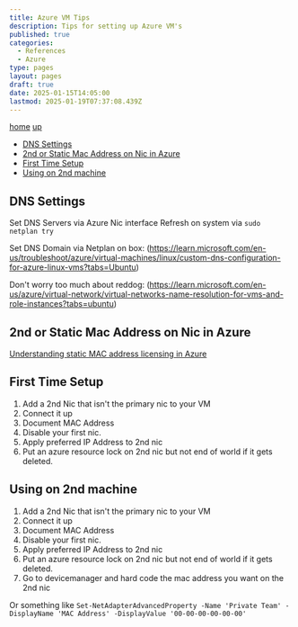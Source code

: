 ```yaml
---
title: Azure VM Tips
description: Tips for setting up Azure VM's
published: true
categories:
  - References
  - Azure
type: pages
layout: pages
draft: true
date: 2025-01-15T14:05:00
lastmod: 2025-01-19T07:37:08.439Z
---
```


[home](/) [up](./)

* [DNS Settings](#dns-settings)
* [2nd or Static Mac Address on Nic in Azure](#2nd-or-static-mac-address-on-nic-in-azure)
* [First Time Setup](#first-time-setup)
* [Using on 2nd machine](#using-on-2nd-machine)

## DNS Settings

Set DNS Servers via Azure Nic interface
Refresh on system via `sudo netplan try`

Set DNS Domain via Netplan on box: (<https://learn.microsoft.com/en-us/troubleshoot/azure/virtual-machines/linux/custom-dns-configuration-for-azure-linux-vms?tabs=Ubuntu>)

Don't worry too much about reddog: (<https://learn.microsoft.com/en-us/azure/virtual-network/virtual-networks-name-resolution-for-vms-and-role-instances?tabs=ubuntu>)

## 2nd or Static Mac Address on Nic in Azure

[Understanding static MAC address licensing in Azure](https://techcommunity.microsoft.com/blog/itopstalkblog/understanding-static-mac-address-licensing-in-azure/1386187)

## First Time Setup

1. Add a 2nd Nic that isn't the primary nic to your VM
2. Connect it up
3. Document MAC Address
4. Disable your first nic.
5. Apply preferred IP Address to 2nd nic
6. Put an azure resource lock on 2nd nic but not end of world if it gets deleted.

## Using on 2nd machine

1. Add a 2nd Nic that isn't the primary nic to your VM
2. Connect it up
3. Document MAC Address
4. Disable your first nic.
5. Apply preferred IP Address to 2nd nic
6. Put an azure resource lock on 2nd nic but not end of world if it gets deleted.
7. Go to devicemanager and hard code the mac address you want on the 2nd nic

Or something like `Set-NetAdapterAdvancedProperty -Name 'Private Team' -DisplayName 'MAC Address' -DisplayValue '00-00-00-00-00-00'`
